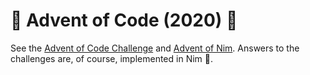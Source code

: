 # 🎄 Advent of Code (2020) 🎄
See the [Advent of Code Challenge](https://adventofcode.com/2020) and [Advent of Nim](https://nim-lang.org/blog/2020/11/27/advent-of-nim-2020.html). Answers to the challenges are, of course, implemented in Nim 👑.

